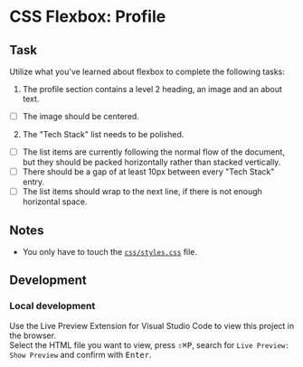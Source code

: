 # CSS Flexbox: Profile

## Task

Utilize what you've learned about flexbox to complete the following tasks:

1. The profile section contains a level 2 heading, an image and an about text.

- [ ] The image should be centered.

2. The "Tech Stack" list needs to be polished.

- [ ] The list items are currently following the normal flow of the document, but they should be packed horizontally rather than stacked vertically.
- [ ] There should be a gap of at least 10px between every "Tech Stack" entry.
- [ ] The list items should wrap to the next line, if there is not enough horizontal space.

## Notes

- You only have to touch the [`css/styles.css`](./css/styles.css) file.

## Development

### Local development

Use the Live Preview Extension for Visual Studio Code to view this project in the browser.  
Select the HTML file you want to view, press <kbd>⇧</kbd><kbd>⌘</kbd><kbd>P</kbd>, search for `Live Preview: Show Preview` and confirm with <kbd>Enter</kbd>.
